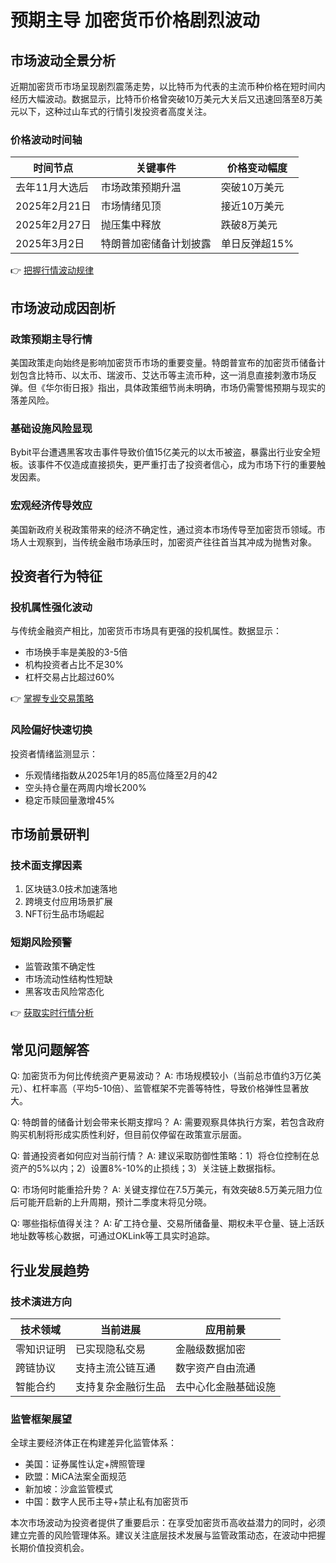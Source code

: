 # 预期主导 加密货币价格剧烈波动

## 市场波动全景分析

近期加密货币市场呈现剧烈震荡走势，以比特币为代表的主流币种价格在短时间内经历大幅波动。数据显示，比特币价格曾突破10万美元大关后又迅速回落至8万美元以下，这种过山车式的行情引发投资者高度关注。

### 价格波动时间轴
| 时间节点        | 关键事件                              | 价格变动幅度       |
|-----------------|---------------------------------------|------------------|
| 去年11月大选后  | 市场政策预期升温                      | 突破10万美元       |
| 2025年2月21日   | 市场情绪见顶                          | 接近10万美元       |
| 2025年2月27日   | 抛压集中释放                          | 跌破8万美元        |
| 2025年3月2日    | 特朗普加密储备计划披露                | 单日反弹超15%      |

👉 [把握行情波动规律](https://bit.ly/okx_welcome)

## 市场波动成因剖析

### 政策预期主导行情
美国政策走向始终是影响加密货币市场的重要变量。特朗普宣布的加密货币储备计划包含比特币、以太币、瑞波币、艾达币等主流币种，这一消息直接刺激市场反弹。但《华尔街日报》指出，具体政策细节尚未明确，市场仍需警惕预期与现实的落差风险。

### 基础设施风险显现
Bybit平台遭遇黑客攻击事件导致价值15亿美元的以太币被盗，暴露出行业安全短板。该事件不仅造成直接损失，更严重打击了投资者信心，成为市场下行的重要触发因素。

### 宏观经济传导效应
美国新政府关税政策带来的经济不确定性，通过资本市场传导至加密货币领域。市场人士观察到，当传统金融市场承压时，加密资产往往首当其冲成为抛售对象。

## 投资者行为特征

### 投机属性强化波动
与传统金融资产相比，加密货币市场具有更强的投机属性。数据显示：
- 市场换手率是美股的3-5倍
- 机构投资者占比不足30%
- 杠杆交易占比超过60%

👉 [掌握专业交易策略](https://bit.ly/okx_welcome)

### 风险偏好快速切换
投资者情绪监测显示：
- 乐观情绪指数从2025年1月的85高位降至2月的42
- 空头持仓量在两周内增长200%
- 稳定币赎回量激增45%

## 市场前景研判

### 技术面支撑因素
1. 区块链3.0技术加速落地
2. 跨境支付应用场景扩展
3. NFT衍生品市场崛起

### 短期风险预警
- 监管政策不确定性
- 市场流动性结构性短缺
- 黑客攻击风险常态化

👉 [获取实时行情分析](https://bit.ly/okx_welcome)

## 常见问题解答

Q: 加密货币为何比传统资产更易波动？
A: 市场规模较小（当前总市值约3万亿美元）、杠杆率高（平均5-10倍）、监管框架不完善等特性，导致价格弹性显著放大。

Q: 特朗普的储备计划会带来长期支撑吗？
A: 需要观察具体执行方案，若包含政府购买机制将形成实质性利好，但目前仅停留在政策宣示层面。

Q: 普通投资者如何应对当前行情？
A: 建议采取防御性策略：1）将仓位控制在总资产的5%以内；2）设置8%-10%的止损线；3）关注链上数据指标。

Q: 市场何时能重拾升势？
A: 关键支撑位在7.5万美元，有效突破8.5万美元阻力位后可能开启新的上升周期，预计二季度末将见分晓。

Q: 哪些指标值得关注？
A: 矿工持仓量、交易所储备量、期权未平仓量、链上活跃地址数等核心数据，可通过OKLink等工具实时追踪。

## 行业发展趋势

### 技术演进方向
| 技术领域       | 当前进展                  | 应用前景                  |
|----------------|--------------------------|--------------------------|
| 零知识证明     | 已实现隐私交易            | 金融级数据加密            |
| 跨链协议       | 支持主流公链互通          | 数字资产自由流通          |
| 智能合约       | 支持复杂金融衍生品        | 去中心化金融基础设施      |

### 监管框架展望
全球主要经济体正在构建差异化监管体系：
- 美国：证券属性认定+牌照管理
- 欧盟：MiCA法案全面规范
- 新加坡：沙盒监管模式
- 中国：数字人民币主导+禁止私有加密货币

本次市场波动为投资者提供了重要启示：在享受加密货币高收益潜力的同时，必须建立完善的风险管理体系。建议关注底层技术发展与监管政策动态，在波动中把握长期价值投资机会。